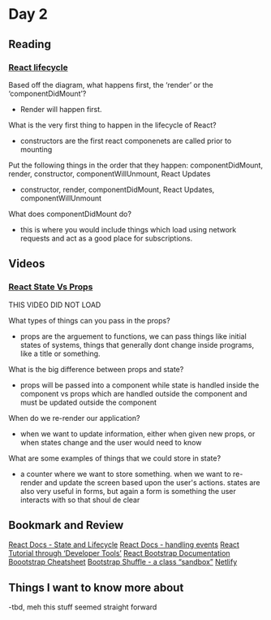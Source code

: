 # Day 2

## Reading

### [React lifecycle](https://medium.com/@joshuablankenshipnola/react-component-lifecycle-events-cb77e670a093)

Based off the diagram, what happens first, the ‘render’ or the ‘componentDidMount’?

- Render will happen first.

What is the very first thing to happen in the lifecycle of React?

- constructors are the first  react componenets are called prior to mounting 

Put the following things in the order that they happen: componentDidMount, render, constructor, componentWillUnmount, React Updates

- constructor, render, componentDidMount, React Updates, componentWillUnmount

What does componentDidMount do?

- this is where you would include things which load using network requests and act as a good place for subscriptions.

## Videos

### [React State Vs Props](https://www.youtube.com/watch?v=IYvD9oBCuJI)

THIS VIDEO DID NOT LOAD 


What types of things can you pass in the props?

- props are the arguement to functions, we can pass things like initial states of systems, things that generally dont change inside programs, like a title or something.

What is the big difference between props and state?

- props will be passed into a component while state is handled inside the component vs props which are handled outside the component and must be updated outside the component

When do we re-render our application?

- when we want to update information, either when given new props, or when states change and the user would need to know

What are some examples of things that we could store in state?

- a counter where we want to store something. when we want to re-render and update the screen based upon the user's actions. states are also very useful in forms, but again a form is something the user interacts with so that shoul de clear

## Bookmark and Review

[React Docs - State and Lifecycle](https://reactjs.org/docs/state-and-lifecycle.html)
[React Docs - handling events](https://reactjs.org/docs/handling-events.html)
[React Tutorial through ‘Developer Tools’](https://reactjs.org/tutorial/tutorial.html)
[React Bootstrap Documentation](https://react-bootstrap.github.io/)
[Boootstrap Cheatsheet](https://getbootstrap.com/docs/5.0/examples/cheatsheet/)
[Bootstrap Shuffle - a class “sandbox”](https://bootstrapshuffle.com/classes)
[Netlify](https://www.netlify.com/)

## Things I want to know more about

-tbd, meh this stuff seemed straight forward
